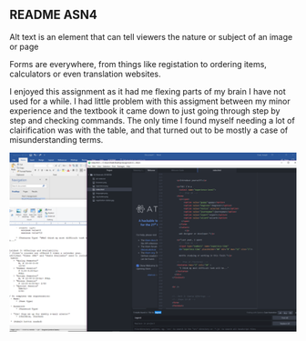## README ASN4

Alt text is an element that can tell viewers the nature or subject of an image or page

Forms are everywhere, from things like registation to ordering items, calculators or even translation websites.

I enjoyed this assignment as it had me flexing parts of my brain I have not used for a while. I had little problem with this assigment between my minor experience
and the textbook it came down to just going through step by step and checking commands.
The only time I found myself needing a lot of clairification was with the table, and that turned out to be mostly a case of misunderstanding terms.

![Screenie](Images/Screenie.png)
